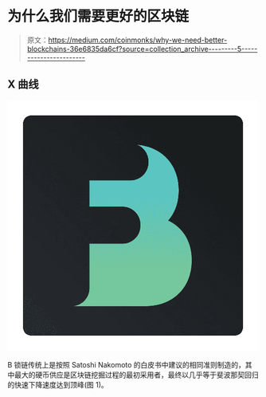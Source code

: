 # 为什么我们需要更好的区块链

> 原文：<https://medium.com/coinmonks/why-we-need-better-blockchains-36e6835da6cf?source=collection_archive---------5----------------------->

## X 曲线

![](img/31fad0f18d46bff9c5c0ab6fbe644c51.png)

B 锁链传统上是按照 Satoshi Nakomoto 的白皮书中建议的相同准则制造的，其中最大的硬币供应是区块链挖掘过程的最初采用者，最终以几乎等于斐波那契回归的快速下降速度达到顶峰(图 1)。